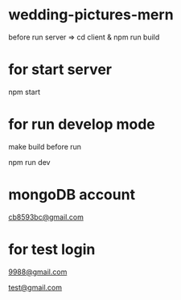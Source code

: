 # wedding-pictures-mern

 before run server =>
 cd client & npm run build
# for start server
npm start 

# for run develop mode
make build before run

npm run dev

# mongoDB account
cb8593bc@gmail.com

# for test login
9988@gmail.com

test@gmail.com
